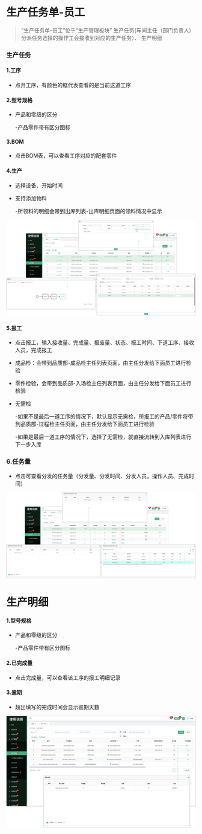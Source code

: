 # 生产任务单-员工

> “生产任务单-员工”位于“生产管理板块” 生产任务(车间主任（部门负责人）分派任务选择的操作工会接收到对应的生产任务）、 生产明细

### 生产任务

#### 1.工序

* 点开工序，有颜色的框代表查看的是当前这道工序


#### 2.型号规格

* 产品和零级的区分

  -产品零件带有区分图标


#### 3.BOM

* 点击BOM表，可以查看工序对应的配套零件



#### 4.生产

* 选择设备、开始时间
* 支持添加物料
 
  -所领料的明细会带到出库列表-出库明细页面的领料情况中显示

![如图所示](../file/scrwd1.png)
 



#### 5.报工

* 点击报工，输入接收量、完成量、报废量、状态、报工时间、下道工序、接收人员，完成报工

* 成品检：会带到品质部-成品检主任列表页面，由主任分发给下面员工进行检验


* 零件检验，会带到品质部-入场检主任列表页面，由主任分发给下面员工进行检验

* 无需检

  -如果不是最后一道工序的情况下，默认显示无需检，所报工的产品/零件将带到品质部-过程检主任页面，由主任分发给下面员工进行检验

  -如果是最后一道工序的情况下，选择了无需检，就直接流转到入库列表进行下一步入库


### 6.任务量

* 点击可查看分发的任务量（分发量、分发时间、分发人员，操作人员、完成时间）



![如图所示](../file/scrwd2.png)



# 生产明细

#### 1.型号规格

* 产品和零级的区分

  -产品零件带有区分图标



#### 2.已完成量

* 点击完成量，可以查看该工序的报工明细记录



#### 3.逾期

* 超出填写的完成时间会显示逾期天数


![如图所示](../file/scmx1.png)

